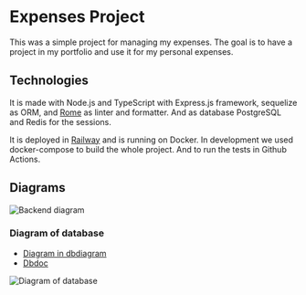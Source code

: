 # Expenses Project

This was a simple project for managing my expenses.
The goal is to have a project in my portfolio and use it for my personal expenses.

## Technologies

It is made with Node.js and TypeScript with Express.js framework, sequelize as ORM,
and [Rome](https://rome.tools) as linter and formatter. And as database PostgreSQL and Redis for the sessions.

It is deployed in [Railway](https://railway.app) and is running on Docker.
In development we used docker-compose to build the whole project. And to run the tests in Github Actions.

## Diagrams

![Backend diagram](https://expenses-github-assets.s3.amazonaws.com/expense-manager-backend-diagram.png)

### Diagram of database

- [Diagram in dbdiagram](https://dbdiagram.io/d/63c448db296d97641d79c610)
- [Dbdoc](https://dbdocs.io/ignacio.perez2123/Expenses-Manager)

![Diagram of database](https://expenses-github-assets.s3.amazonaws.com/expenses-managar-database-diagram.png)
